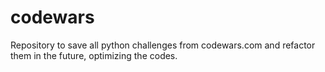 # codewars
Repository to save all python challenges from codewars.com and refactor them in the future, optimizing the codes.
